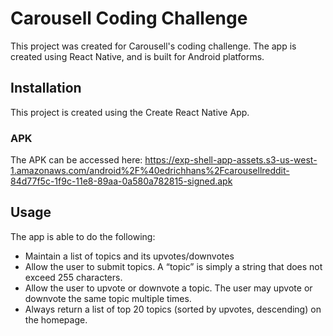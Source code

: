 # Carousell Coding Challenge
This project was created for Carousell's coding challenge. The app is created using React Native, and is built for Android platforms.
## Installation
This project is created using the Create React Native App. 

### APK
The APK can be accessed here:
https://exp-shell-app-assets.s3-us-west-1.amazonaws.com/android%2F%40edrichhans%2Fcarousellreddit-84d77f5c-1f9c-11e8-89aa-0a580a782815-signed.apk


## Usage
The app is able to do the following:
* Maintain a list of topics and its upvotes/downvotes
* Allow the user to submit topics. A “topic” is simply a string that does not exceed 255 characters.
* Allow the user to upvote or downvote a topic. The user may upvote or downvote the same topic multiple times.
* Always return a list of top 20 topics (sorted by upvotes, descending) on the homepage.
